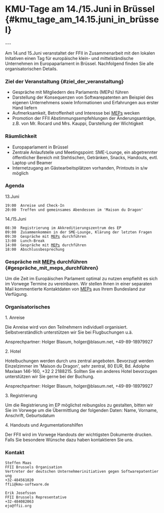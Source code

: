 # KMU-Tage am 14./15.Juni in Brüssel {#kmu_tage_am_14.15.juni_in_brüssel}

\-\--

Am 14.und 15.Juni veranstaltet der FFII in Zusammenarbeit mit den
lokalen Initativen einen Tag für europäische klein- und mittelständische
Unternehmen im Europaparlament in Brüssel. Nachfolgend finden Sie alle
organisatorischen Details.

### Ziel der Veranstaltung {#ziel_der_veranstaltung}

-   Gespräche mit Mitgliedern des Parlaments (MEPs) führen
-   Darstellung der Konsequenzen von Softwarepatenten am Beispiel des
    eigenen Unternehmens sowie Informationen und Erfahrungen aus erster
    Hand liefern
-   Aufmerksamkeit, Betroffenheit und Interesse bei
    [MEPs](MEPs "wikilink") wecken
-   Promotion der FFII Abstimmungsempfehlungen der Änderungsanträge,
    z.B. von Mr. Rocard und Mrs. Kauppi, Darstellung der Wichtigkeit

### Räumlichkeit

-   Europaparlament in Brüssel
-   Zentrale Anlaufstelle und Meetingspoint: SME-Lounge, ein
    abgetrennter öffentlicher Bereich mit Stehtischen, Getränken,
    Snacks, Handouts, evtl. Laptop und Beamer
-   Internetzugang an Gästearbeitsplätzen vorhanden, Printouts in s/w
    möglich

### Agenda

13.Juni

`19:00  Anreise und Check-In`\
`20:00  Treffen und gemeinsames Abendessen im 'Maison du Dragon'`

14./15.Juni

`08:30  Registrierung im Akkreditierungszentrum des EP`\
`09:00  Zusammenkommen in der SME-Lounge, Klärung der letzten Fragen`\
`09:30  Gespräche mit `[`MEPs`](MEPs "wikilink")` durchführen`\
`13:00  Lunch-Break`\
`14:00  Gespräche mit `[`MEPs`](MEPs "wikilink")` durchführen`\
`18:00  Abschlussbesprechung`

### Gespräche mit [MEPs](MEPs "wikilink") durchführen {#gespräche_mit_meps_durchführen}

Um die Zeit im Europäischen Parlament optimal zu nutzen empfiehlt es
sich im Vorwege Termine zu vereinbaren. Wir stellen Ihnen in einer
separaten Mail kommentierte Kontaktdaten von [MEPs](MEPs "wikilink") aus
Ihrem Bundesland zur Verfügung.

### Organisatorisches

1\. Anreise

Die Anreise wird von den Teilnehmern individuell organisiert.
Selbstverständlich unterstützen wir Sie bei Flugbuchungen u.ä.

Ansprechpartner: Holger Blasum, holger\@blasum.net, +49-89-18979927

2\. Hotel

Hotelbuchungen werden durch uns zentral angeboten. Bevorzugt werden
Einzelzimmer im \'Maison du Dragon\', sehr zentral, 80 EUR, Bd. Adolphe
Maxlaan 146-160, +32 2 2188215. Sollten Sie ein anderes Hotel bevorzugen
unterstützen wir Sie gerne bei der Buchung.

Ansprechpartner: Holger Blasum, holger\@blasum.net, +49-89-18979927

3\. Registrierung

Um die Registrierung im EP möglichst reibungslos zu gestalten, bitten
wir Sie im Vorwege um die Übermittlung der folgenden Daten: Name,
Vorname, Anschrift, Geburtsdatum

4\. Handouts und Argumentationshilfen

Der FFII wird im Vorwege Handouts der wichtigsten Dokumente drucken.
Falls Sie besondere Wünsche dazu haben kontaktieren Sie uns.

### Kontakt

`Steffen Maas`\
`FFII Brussels Organisation`\
`Vertreter der deutschen Unternehmerinitiativen gegen Softwarepatentierung`\
`+32-484561020`\
`ffii@kmu-software.de`

`Erik Josefsson`\
`FFII Brussels Representative`\
`+32-484082063`\
`ejo@ffii.org`
